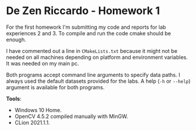 # De Zen Riccardo - Homework 1

For the first homework I'm submitting my code and reports for lab experiences 2 and 3.
To compile and run the code cmake should be enough.

I have commented out a line in `CMakeLists.txt` because it might not be needed on all machines
depending on platform and environment variables. It was needed on my main pc.

Both programs accept command line arguments to specify data paths. I always used the default datasets
provided for the labs. A help (`-h` or `--help`) argument is available for both programs.

**Tools**:
- Windows 10 Home.
- OpenCV 4.5.2 compiled manually with MinGW.
- CLion 2021.1.1.